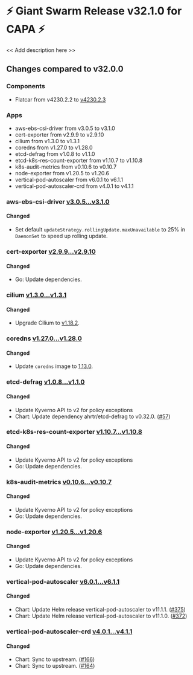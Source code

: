 # :zap: Giant Swarm Release v32.1.0 for CAPA :zap:

<< Add description here >>

## Changes compared to v32.0.0

### Components

- Flatcar from v4230.2.2 to [v4230.2.3](https://www.flatcar-linux.org/releases/#release-4230.2.3)

### Apps

- aws-ebs-csi-driver from v3.0.5 to v3.1.0
- cert-exporter from v2.9.9 to v2.9.10
- cilium from v1.3.0 to v1.3.1
- coredns from v1.27.0 to v1.28.0
- etcd-defrag from v1.0.8 to v1.1.0
- etcd-k8s-res-count-exporter from v1.10.7 to v1.10.8
- k8s-audit-metrics from v0.10.6 to v0.10.7
- node-exporter from v1.20.5 to v1.20.6
- vertical-pod-autoscaler from v6.0.1 to v6.1.1
- vertical-pod-autoscaler-crd from v4.0.1 to v4.1.1

### aws-ebs-csi-driver [v3.0.5...v3.1.0](https://github.com/giantswarm/aws-ebs-csi-driver-app/compare/v3.0.5...v3.1.0)

#### Changed

- Set default `updateStrategy.rollingUpdate.maxUnavailable` to 25% in `DaemonSet` to speed up rolling update.

### cert-exporter [v2.9.9...v2.9.10](https://github.com/giantswarm/cert-exporter/compare/v2.9.9...v2.9.10)

#### Changed

- Go: Update dependencies.

### cilium [v1.3.0...v1.3.1](https://github.com/giantswarm/cilium-app/compare/v1.3.0...v1.3.1)

#### Changed

- Upgrade Cilium to [v1.18.2](https://github.com/cilium/cilium/releases/tag/v1.18.2).

### coredns [v1.27.0...v1.28.0](https://github.com/giantswarm/coredns-app/compare/v1.27.0...v1.28.0)

#### Changed

- Update `coredns` image to [1.13.0](https://github.com/coredns/coredns/releases/tag/v1.13.0).

### etcd-defrag [v1.0.8...v1.1.0](https://github.com/giantswarm/etcd-defrag-app/compare/v1.0.8...v1.1.0)

#### Changed

- Update Kyverno API to v2 for policy exceptions
- Chart: Update dependency ahrtr/etcd-defrag to v0.32.0. ([#57](https://github.com/giantswarm/etcd-defrag-app/pull/57))

### etcd-k8s-res-count-exporter [v1.10.7...v1.10.8](https://github.com/giantswarm/etcd-kubernetes-resources-count-exporter/compare/v1.10.7...v1.10.8)

#### Changed

- Update Kyverno API to v2 for policy exceptions
- Go: Update dependencies.

### k8s-audit-metrics [v0.10.6...v0.10.7](https://github.com/giantswarm/k8s-audit-metrics/compare/v0.10.6...v0.10.7)

#### Changed

- Update Kyverno API to v2 for policy exceptions
- Go: Update dependencies.

### node-exporter [v1.20.5...v1.20.6](https://github.com/giantswarm/node-exporter-app/compare/v1.20.5...v1.20.6)

#### Changed

- Update Kyverno API to v2 for policy exceptions
- Go: Update dependencies.

### vertical-pod-autoscaler [v6.0.1...v6.1.1](https://github.com/giantswarm/vertical-pod-autoscaler-app/compare/v6.0.1...v6.1.1)

#### Changed

- Chart: Update Helm release vertical-pod-autoscaler to v11.1.1. ([#375](https://github.com/giantswarm/vertical-pod-autoscaler-app/pull/375))
- Chart: Update Helm release vertical-pod-autoscaler to v11.1.0. ([#372](https://github.com/giantswarm/vertical-pod-autoscaler-app/pull/372))

### vertical-pod-autoscaler-crd [v4.0.1...v4.1.1](https://github.com/giantswarm/vertical-pod-autoscaler-crd/compare/v4.0.1...v4.1.1)

#### Changed

- Chart: Sync to upstream. ([#166](https://github.com/giantswarm/vertical-pod-autoscaler-crd/pull/166))
- Chart: Sync to upstream. ([#164](https://github.com/giantswarm/vertical-pod-autoscaler-crd/pull/164))
